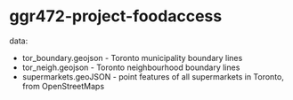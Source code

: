 # ggr472-project-foodaccess

data:
- tor_boundary.geojson - Toronto municipality boundary lines
- tor_neigh.geojson - Toronto neighbourhood boundary lines
- supermarkets.geoJSON - point features of all supermarkets in Toronto, from OpenStreetMaps